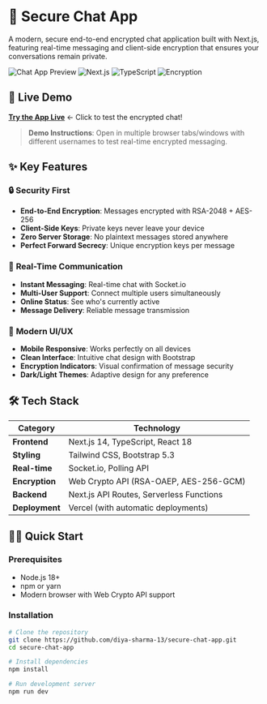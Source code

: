 # 🔐 Secure Chat App

A modern, secure end-to-end encrypted chat application built with Next.js, featuring real-time messaging and client-side encryption that ensures your conversations remain private.

![Chat App Preview](https://img.shields.io/badge/Status-Live-brightgreen) ![Next.js](https://img.shields.io/badge/Next.js-14-black) ![TypeScript](https://img.shields.io/badge/TypeScript-5-blue) ![Encryption](https://img.shields.io/badge/Encryption-RSA--2048%20%2B%20AES--256-red)

## 🚀 Live Demo

**[Try the App Live](https://v0-new-project-yqtgcffezyp.vercel.app)** ← Click to test the encrypted chat!

> **Demo Instructions**: Open in multiple browser tabs/windows with different usernames to test real-time encrypted messaging.

## ✨ Key Features

### 🔒 **Security First**
- **End-to-End Encryption**: Messages encrypted with RSA-2048 + AES-256
- **Client-Side Keys**: Private keys never leave your device
- **Zero Server Storage**: No plaintext messages stored anywhere
- **Perfect Forward Secrecy**: Unique encryption keys per message

### 💬 **Real-Time Communication**
- **Instant Messaging**: Real-time chat with Socket.io
- **Multi-User Support**: Connect multiple users simultaneously
- **Online Status**: See who's currently active
- **Message Delivery**: Reliable message transmission

### 📱 **Modern UI/UX**
- **Mobile Responsive**: Works perfectly on all devices
- **Clean Interface**: Intuitive chat design with Bootstrap
- **Encryption Indicators**: Visual confirmation of message security
- **Dark/Light Themes**: Adaptive design for any preference

## 🛠️ Tech Stack

| Category | Technology |
|----------|------------|
| **Frontend** | Next.js 14, TypeScript, React 18 |
| **Styling** | Tailwind CSS, Bootstrap 5.3 |
| **Real-time** | Socket.io, Polling API |
| **Encryption** | Web Crypto API (RSA-OAEP, AES-256-GCM) |
| **Backend** | Next.js API Routes, Serverless Functions |
| **Deployment** | Vercel (with automatic deployments) |

## 🏃‍♂️ Quick Start

### Prerequisites
- Node.js 18+ 
- npm or yarn
- Modern browser with Web Crypto API support

### Installation

```bash
# Clone the repository
git clone https://github.com/diya-sharma-13/secure-chat-app.git
cd secure-chat-app

# Install dependencies
npm install

# Run development server
npm run dev
